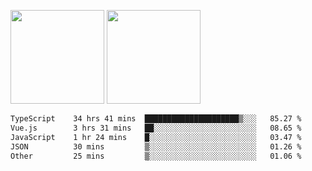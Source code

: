 <img src="https://github-readme-stats.vercel.app/api?username=Dream4ever&count_private=true&show_icons=true&theme=tokyonight" height="150" /> <img src="https://github-readme-stats.vercel.app/api/top-langs/?username=Dream4ever&count_private=true&show_icons=true&theme=tokyonight&langs_count=5&layout=compact" height="150" />

<!--START_SECTION:waka-->

```txt
TypeScript    34 hrs 41 mins  █████████████████████▒░░░   85.27 %
Vue.js        3 hrs 31 mins   ██░░░░░░░░░░░░░░░░░░░░░░░   08.65 %
JavaScript    1 hr 24 mins    █░░░░░░░░░░░░░░░░░░░░░░░░   03.47 %
JSON          30 mins         ▒░░░░░░░░░░░░░░░░░░░░░░░░   01.26 %
Other         25 mins         ▒░░░░░░░░░░░░░░░░░░░░░░░░   01.06 %
```

<!--END_SECTION:waka-->
